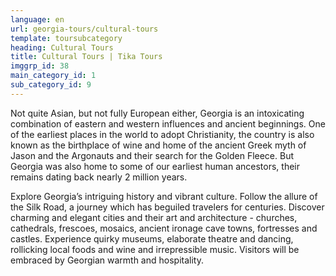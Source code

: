 ```yaml
---
language: en
url: georgia-tours/cultural-tours
template: toursubcategory
heading: Cultural Tours
title: Cultural Tours | Tika Tours
imggrp_id: 38
main_category_id: 1
sub_category_id: 9
---
```

<div class="row content-row"><!-- 1486 (2)-->
<div class="col-xs-12 col-sm-6 col-md-6"><!-- 1982 -->

Not quite Asian, but not fully European either, Georgia is an intoxicating combination
of eastern and western influences and ancient beginnings. One of the earliest places
in the world to adopt Christianity, the country is also known as the birthplace
of wine and home of the ancient Greek myth of Jason and the Argonauts and their
search for the Golden Fleece. But Georgia was also home to some of our earliest
human ancestors, their remains dating back nearly 2 million years.

</div>

<div class="col-xs-12 col-sm-6 col-md-6"><!-- 1983 -->

Explore Georgia’s intriguing history and vibrant culture. Follow the allure of the
Silk Road, a journey which has beguiled travelers for centuries. Discover charming
and elegant cities and their art and architecture \- churches, cathedrals, frescoes,
mosaics, ancient ironage cave towns, fortresses and castles. Experience quirky museums,
elaborate theatre and dancing, rollicking local foods and wine and irrepressible
music. Visitors will be embraced by Georgian warmth and hospitality.

</div>

</div>
